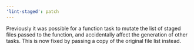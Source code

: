 ```yaml
---
'lint-staged': patch
---
```


Previously it was possible for a function task to mutate the list of staged files passed to the function, and accidentally affect the generation of other tasks. This is now fixed by passing a copy of the original file list instead.
